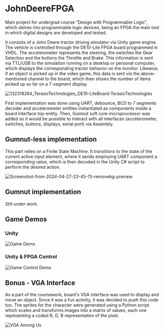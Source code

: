 # JohnDeereFPGA

Main project for undergrad course “Design with Programmable Logic”, which delves into programmable logic devices, being an FPGA the main tool in which digital designs are developed and tested.

It consists of a John Deere tractor driving simulator via Unity game engine. The vehicle is controlled through the DE10-Lite FPGA board programmed in VHDL. The accelerometer represents the steering, the switches the Gear Selection and the buttons the Throttle and Brake. This information is sent via TTL/USB to the simulation running on a desktop or personal computer, which displays the corresponding tractor behavior on the monitor. Likewise, if an object is picked up in the video game, this data is sent via the above-mentioned channel to the board, which then shows the number of items picked up so far on a 7-segment display.

![132318264_TerasicTechnologies_DE10-LiteBoard-TerasicTechnologies](https://github.com/fectec/JohnDeereFPGA/assets/127822858/c16ad87a-b44f-4f33-8b6f-cad34f7cb0b8)

First implementation was done using UART, debounce, BCD to 7 segments decoder and accelerometer entities instantiated as components inside a board interface top-entity. Then, Gumnut soft core microprocessor was added so it would be possible to interact with all interfaces (accelerometer, switches, buttons, displays, serial port) via Assembly.

## Gumnut-less implementation

This part relies on a Finite State Machine. It transitions to the state of the current active input element, where it sends employing UART component a corresponding value, which is then decoded in the Unity C# script to perform the desired action.

![Screenshot-from-2024-04-27-23-45-13-removebg-preview](https://github.com/fectec/JohnDeereFPGA/assets/127822858/c63962ac-0404-47f9-9ca1-4f194da40d04)

## Gumnut implementation

Still under work.

## Game Demos

### Unity

![Game Demo](https://github.com/fectec/JohnDeereFPGA/assets/127822858/4d428feb-667c-4045-84e7-b67829407e78)

### Unity & FPGA Control

![Game Control Demo](https://github.com/fectec/JohnDeereFPGA/assets/127822858/9b6ddda6-4450-4c8e-9779-ef3de581840a)

## Bonus - VGA Interface

As a part of the coursework, board's VGA interface was used to display and move an object. Since it was a fun activity, it was decided to push this code too. The sprites for the character were generated using a Python script which scales and transforms images into a matrix of values, each one representing a coded R, G, B representation of the pixel.

![VGA Among Us](https://github.com/fectec/JohnDeereFPGA/assets/127822858/a2bd6ac9-bb7d-48b2-89cb-583ef9889255)
